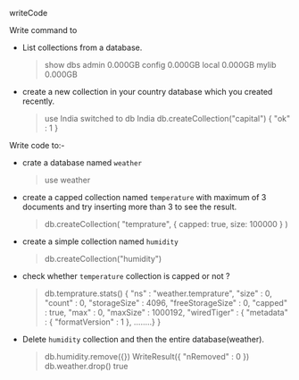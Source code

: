 writeCode

Write command to

- List collections from a database.
  > show dbs
  > admin 0.000GB
  > config 0.000GB
  > local 0.000GB
  > mylib 0.000GB
- create a new collection in your country database which you created recently.
  > use India
  > switched to db India
  > db.createCollection("capital")
  > { "ok" : 1 }

Write code to:-

- crate a database named `weather`
  > use weather
- create a capped collection named `temperature` with maximum of 3 documents and try inserting more than 3 to see the result.
  > db.createCollection( "temprature", { capped: true, size: 100000 } )
- create a simple collection named `humidity`
  > db.createCollection("humidity")
- check whether `temperature` collection is capped or not ?
  > db.temprature.stats()
  > {
          "ns" : "weather.temprature",
          "size" : 0,
          "count" : 0,
          "storageSize" : 4096,
          "freeStorageSize" : 0,
          "capped" : true,
          "max" : 0,
          "maxSize" : 1000192,
          "wiredTiger" : {
                  "metadata" : {
                          "formatVersion" : 1
                  },
                  ........}
          }
- Delete `humidity` collection and then the entire database(weather).
  > db.humidity.remove({})
  > WriteResult({ "nRemoved" : 0 })
  > db.weather.drop()
  > true
